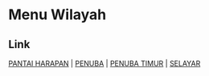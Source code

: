 # Menu Wilayah

## Link

[PANTAI HARAPAN](https://github.com/gigit-pemilu/pemilu-2024-21-kepulauan-riau/tree/main/pilpres/hitung-suara/sub/21-kepulauan-riau/sub/04-lingga/sub/08-selayar/sub/2004-pantai-harapan)
 | 
[PENUBA](https://github.com/gigit-pemilu/pemilu-2024-21-kepulauan-riau/tree/main/pilpres/hitung-suara/sub/21-kepulauan-riau/sub/04-lingga/sub/08-selayar/sub/2002-penuba)
 | 
[PENUBA TIMUR](https://github.com/gigit-pemilu/pemilu-2024-21-kepulauan-riau/tree/main/pilpres/hitung-suara/sub/21-kepulauan-riau/sub/04-lingga/sub/08-selayar/sub/2003-penuba-timur)
 | 
[SELAYAR](https://github.com/gigit-pemilu/pemilu-2024-21-kepulauan-riau/tree/main/pilpres/hitung-suara/sub/21-kepulauan-riau/sub/04-lingga/sub/08-selayar/sub/2001-selayar)

